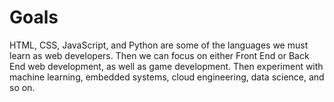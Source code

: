 # Goals

HTML, CSS, JavaScript, and Python are some of the languages we must learn as web developers. Then we can focus on either Front End or Back End web development, as well as game development. Then experiment with machine learning, embedded systems, cloud engineering, data science, and so on.

